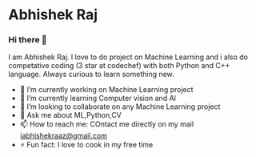 # Abhishek Raj

### Hi there 👋

I am Abhishek Raj. I love to do project on Machine Learning  and i also do competative coding (3 star at codechef) with both Python and C++ language. Always curious to learn something new. 




- 🔭 I’m currently working on Machine Learning project
- 🌱 I’m currently learning Computer vision and AI
- 👯 I’m looking to collaborate on any Machine Learning project 
- 💬 Ask me about ML,Python,CV
- 📫 How to reach me: COntact me directly on my mail iabhishekraaz@gmail.com
- ⚡ Fun fact: I love to cook in my free time

